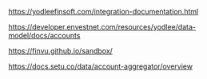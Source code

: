 
https://yodleefinsoft.com/integration-documentation.html

https://developer.envestnet.com/resources/yodlee/data-model/docs/accounts

https://finvu.github.io/sandbox/

https://docs.setu.co/data/account-aggregator/overview
